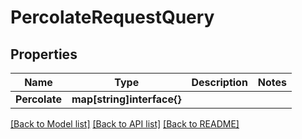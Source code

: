 # PercolateRequestQuery

## Properties

Name | Type | Description | Notes
------------ | ------------- | ------------- | -------------
**Percolate** | **map[string]interface{}** |  | 

[[Back to Model list]](../README.md#documentation-for-models) [[Back to API list]](../README.md#documentation-for-api-endpoints) [[Back to README]](../README.md)


